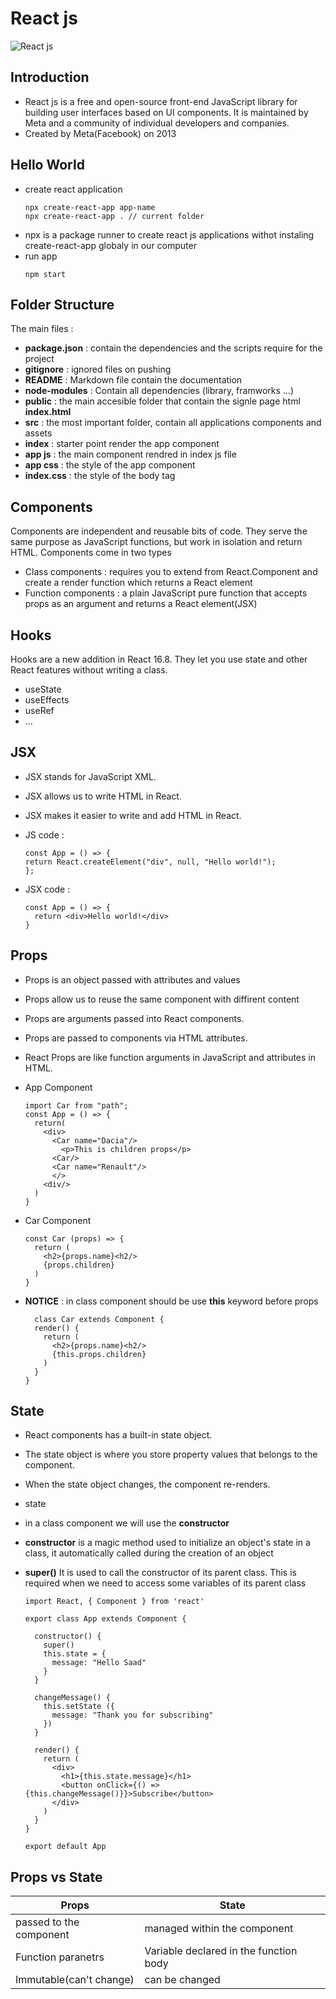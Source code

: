# React js

![React js](https://masterscoding.com/wp-content/uploads/2020/06/Banner-817x400-05-scaled.jpg)

## Introduction

- React js is a free and open-source front-end JavaScript library for building user interfaces based on UI components. It is maintained by Meta and a community of individual developers and companies.
- Created by Meta(Facebook) on 2013

## Hello World

- create react application
  ```
  npx create-react-app app-name
  npx create-react-app . // current folder
  ```
- npx is a package runner to create react js applications withot instaling create-react-app globaly in our computer
- run app
  ```
  npm start
  ```

## Folder Structure

The main files :

- **package.json** : contain the dependencies and the scripts require for the project
- **gitignore** : ignored files on pushing
- **README** : Markdown file contain the documentation
- **node-modules** : Contain all dependencies (library, framworks ...)
- **public** : the main accesible folder that contain the signle page html **index.html**
- **src** : the most important folder, contain all applications components and assets
- **index** : starter point render the app component
- **app js** : the main component rendred in index js file
- **app css** : the style of the app component
- **index.css** : the style of the body tag

## Components

Components are independent and reusable bits of code. They serve the same purpose as JavaScript functions, but work in isolation and return HTML. Components come in two types

- Class components : requires you to extend from React.Component and create a render function which returns a React element
- Function components : a plain JavaScript pure function that accepts props as an argument and returns a React element(JSX)

## Hooks

Hooks are a new addition in React 16.8. They let you use state and other React features without writing a class.

- useState
- useEffects
- useRef
- ...

## JSX

- JSX stands for JavaScript XML.
- JSX allows us to write HTML in React.
- JSX makes it easier to write and add HTML in React.

- JS code :
  ```
  const App = () => {
  return React.createElement("div", null, "Hello world!");
  };
  ```
- JSX code :
  ```
  const App = () => {
    return <div>Hello world!</div>
  }
  ```

## Props

- Props is an object passed with attributes and values
- Props allow us to reuse the same component with diffirent content
- Props are arguments passed into React components.
- Props are passed to components via HTML attributes.
- React Props are like function arguments in JavaScript and attributes in HTML.

- App Component
  ```
  import Car from "path";
  const App = () => {
    return(
      <div>
        <Car name="Dacia"/>
          <p>This is children props</p>
        <Car/>
        <Car name="Renault"/>
        </>
      <div/>
    )
  }
  ```
- Car Component
  ```
  const Car (props) => {
    return (
      <h2>{props.name}<h2/>
      {props.children}
    )
  }
  ```
- **NOTICE** : in class component should be use **this** keyword before props
  ```
    class Car extends Component {
    render() {
      return (
        <h2>{props.name}<h2/>
        {this.props.children}
      )
    }
  }
  ```

## State

- React components has a built-in state object.
- The state object is where you store property values that belongs to the component.
- When the state object changes, the component re-renders.
- state
- in a class component we will use the **constructor**
- **constructor** is a magic method used to initialize an object's state in a class, it automatically called during the creation of an object
- **super()** It is used to call the constructor of its parent class. This is required when we need to access some variables of its parent class

  ```
  import React, { Component } from 'react'

  export class App extends Component {

    constructor() {
      super()
      this.state = {
        message: "Hello Saad"
      }
    }

    changeMessage() {
      this.setState ({
        message: "Thank you for subscribing"
      })
    }

    render() {
      return (
        <div>
          <h1>{this.state.message}</h1>
          <button onClick={() => {this.changeMessage()}}>Subscribe</button>
        </div>
      )
    }
  }

  export default App
  ```

## Props vs State

| Props                   | State                                  |
| ----------------------- | -------------------------------------- |
| passed to the component | managed within the component           |
| Function paranetrs      | Variable declared in the function body |
| Immutable(can't change) | can be changed                         |
